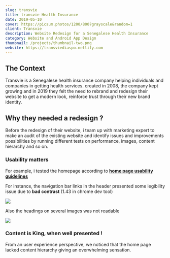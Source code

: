 ```yaml
---
slug: transvie
title: transvie Health Insurance 
date: 2019-05-10
cover: https://picsum.photos/1200/800?grayscale&random=1
client: Transvie
description: Website Redesign for a Senegalese Health Insurance
category: Website and Android App Design
thumbnail: /projects/thumbnail-two.png
website: https://transviediaspo.netlify.com
---
```



## The Context 

Transvie is a Senegalese health insurance company helping individuals and companies in getting health services. created in 2008, the company kept growing and in 2019 they felt the need to rebrand and redesign their website to get a modern look, reinforce trust through their new brand identity.


## Why they needed a redesign ?

Before the redesign of their website, i team up with marketing expert to make an audit of the existing website and identify issues and improvements possibilities by running different tests on performance, images, content hierarchy and so on.

### Usability matters

For example, i tested the homepage according to **<a href="https://www.userfocus.co.uk/resources/homepagechecklist.html" target="_blank">home page usability guidelines</a>** 

For instance, the navigation bar links in the header presented some legibility issue due to **bad contrast**  (1.43 in chrome dev tool) 

<img class=img-fluid src='/projects/transvie/issue-1.png'>

Also the headings on several images was not readable

<img class=img-fluid src='/projects/transvie/issue-2.png'>

### Content is King, when well presented !

From an user experience perspective, we noticed that the home page lacked content hierarchy giving an overwhelming sensation. 